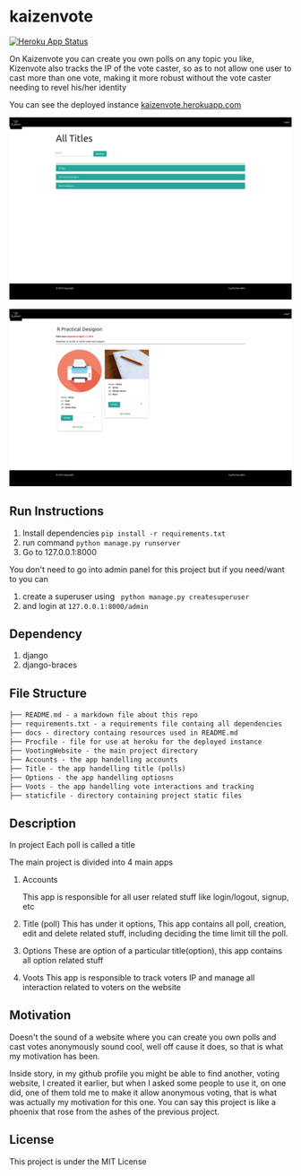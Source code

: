 # kaizenvote

[![Heroku App Status](http://heroku-shields.herokuapp.com/kaizenvote)](https://kaizenvote.herokuapp.com)

On Kaizenvote you can create you own polls on any topic you like, Kizenvote also  tracks the IP of the vote caster, so as to not allow one user to cast more than one vote, making it more robust without the vote caster needing to revel his/her identity  

You can see the deployed instance [kaizenvote.herokuapp.com](https://kaizenvote.herokuapp.com/)

![](docs/home.png)

![](docs/title.png)

## Run Instructions

1. Install dependencies
   `pip install -r requirements.txt`
2. run command 
   `python manage.py runserver`
3. Go to 127.0.0.1:8000

You don't need to go into admin panel for this project but if you need/want to you can 

1. create a superuser using
   ` python manage.py createsuperuser`
2. and login at 
   ` 127.0.0.1:8000/admin `

## Dependency

1. django
2. django-braces

## File Structure

```
├── README.md - a markdown file about this repo
├── requirements.txt - a requirements file containg all dependencies
├── docs - directory containg resources used in README.md
├── Procfile - file for use at heroku for the deployed instance
├── VootingWebsite - the main project directory 
├── Accounts - the app handelling accounts
├── Title - the app handelling title (polls)
├── Options - the app handelling optiosns
├── Voots - the app handelling vote interactions and tracking
├── staticfile - directory containing project static files
```

## Description

In project Each poll is called a title

The main project is divided into 4 main apps

1. Accounts

   This app is responsible for all user related stuff like login/logout, signup, etc

2. Title (poll)
   This has under it options, This app contains all poll, creation, edit and delete related stuff, including deciding the time limit till the poll.

3. Options
   These are option of a particular title(option), this app contains all option related stuff

4. Voots
   This app is responsible to track voters IP and manage all interaction related to voters on the website

## Motivation

Doesn't the sound of a website where you can create you own polls and cast votes anonymously sound cool, well off cause it does, so that is what my motivation has been.

Inside story, in my github profile you might be able to find another, voting website, I created it earlier, but when I asked some people to use it, on one did, one of them told me to make it allow anonymous voting, that is what was actually my motivation for this one. You can say this project is like a phoenix that rose from the ashes of the previous project.

## License

This project is under the MIT License



